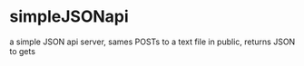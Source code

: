 simpleJSONapi
=============

a simple JSON api server, sames POSTs to a text file in public, returns JSON to gets
